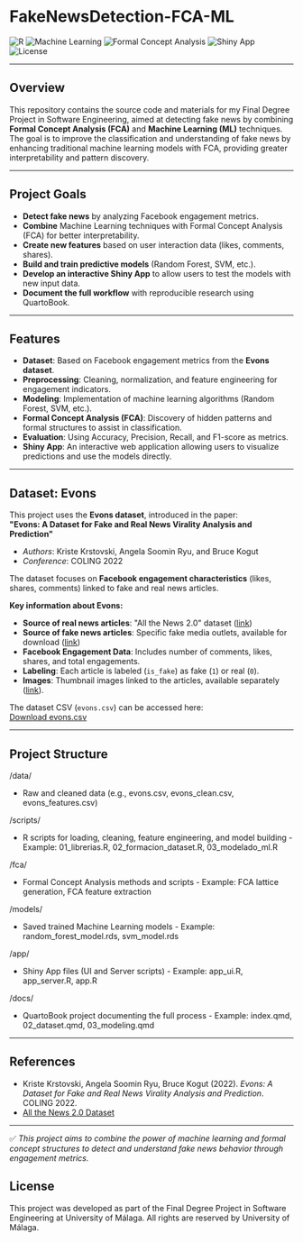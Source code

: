 # FakeNewsDetection-FCA-ML

![R](https://img.shields.io/badge/built%20with-RStudio-blue?logo=rstudio&logoColor=white)
![Machine Learning](https://img.shields.io/badge/tech-Machine%20Learning-blueviolet)
![Formal Concept Analysis](https://img.shields.io/badge/tech-FCA-orange)
![Shiny App](https://img.shields.io/badge/frontend-Shiny-5ec962)
![License](https://img.shields.io/badge/license-MIT-green)

---

## Overview
This repository contains the source code and materials for my Final Degree Project in Software Engineering, aimed at detecting fake news by combining **Formal Concept Analysis (FCA)** and **Machine Learning (ML)** techniques.  
The goal is to improve the classification and understanding of fake news by enhancing traditional machine learning models with FCA, providing greater interpretability and pattern discovery.

---

## Project Goals

- **Detect fake news** by analyzing Facebook engagement metrics.
- **Combine** Machine Learning techniques with Formal Concept Analysis (FCA) for better interpretability.
- **Create new features** based on user interaction data (likes, comments, shares).
- **Build and train predictive models** (Random Forest, SVM, etc.).
- **Develop an interactive Shiny App** to allow users to test the models with new input data.
- **Document the full workflow** with reproducible research using QuartoBook.

---

## Features

- **Dataset**: Based on Facebook engagement metrics from the **Evons dataset**.
- **Preprocessing**: Cleaning, normalization, and feature engineering for engagement indicators.
- **Modeling**: Implementation of machine learning algorithms (Random Forest, SVM, etc.).
- **Formal Concept Analysis (FCA)**: Discovery of hidden patterns and formal structures to assist in classification.
- **Evaluation**: Using Accuracy, Precision, Recall, and F1-score as metrics.
- **Shiny App**: An interactive web application allowing users to visualize predictions and use the models directly.

---

## Dataset: Evons

This project uses the **Evons dataset**, introduced in the paper:  
**"Evons: A Dataset for Fake and Real News Virality Analysis and Prediction"**  
- *Authors*: Kriste Krstovski, Angela Soomin Ryu, and Bruce Kogut  
- *Conference*: COLING 2022

The dataset focuses on **Facebook engagement characteristics** (likes, shares, comments) linked to fake and real news articles.

**Key information about Evons:**
- **Source of real news articles**: "All the News 2.0" dataset ([link](https://components.one/datasets/all-the-news-articles-dataset))
- **Source of fake news articles**: Specific fake media outlets, available for download ([link](https://www.dropbox.com/scl/fi/ywe7qjunwfoewuhsovdwu/articles.tar.gz?rlkey=szj6v3g4m3bdrj264ftzs0xxh&dl=0))
- **Facebook Engagement Data**: Includes number of comments, likes, shares, and total engagements.
- **Labeling**: Each article is labeled (`is_fake`) as fake (`1`) or real (`0`).
- **Images**: Thumbnail images linked to the articles, available separately ([link](https://www.dropbox.com/scl/fi/4ssdoi78civwhn6fxweld/images.tar.gz?rlkey=0n8pd8j5s4x327foztyami4en&dl=0)).

The dataset CSV (`evons.csv`) can be accessed here:  
[Download evons.csv](https://www.dropbox.com/scl/fi/k05g7rr5wiqccay7xope6/evons.csv?rlkey=9riao2g3uz3iaktijfgaheplf&dl=0)

---

## Project Structure
/data/
- Raw and cleaned data (e.g., evons.csv, evons_clean.csv, evons_features.csv)

/scripts/
- R scripts for loading, cleaning, feature engineering, and model building - Example: 01_librerias.R, 02_formacion_dataset.R, 03_modelado_ml.R

/fca/
- Formal Concept Analysis methods and scripts - Example: FCA lattice generation, FCA feature extraction

/models/
- Saved trained Machine Learning models - Example: random_forest_model.rds, svm_model.rds

/app/
- Shiny App files (UI and Server scripts) - Example: app_ui.R, app_server.R, app.R

/docs/
- QuartoBook project documenting the full process - Example: index.qmd, 02_dataset.qmd, 03_modeling.qmd


---

## References

- Kriste Krstovski, Angela Soomin Ryu, Bruce Kogut (2022). *Evons: A Dataset for Fake and Real News Virality Analysis and Prediction*. COLING 2022.  
- [All the News 2.0 Dataset](https://components.one/datasets/all-the-news-articles-dataset)

---

✅ *This project aims to combine the power of machine learning and formal concept structures to detect and understand fake news behavior through engagement metrics.*

## License

This project was developed as part of the Final Degree Project in Software Engineering at University of Málaga.
All rights are reserved by University of Málaga.
